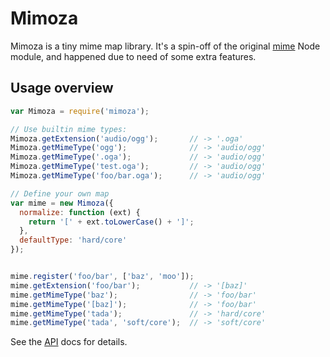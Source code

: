 # Mimoza

Mimoza is a tiny mime map library. It's a spin-off of the original [mime][1]
Node module, and happened due to need of some extra features.

[1]: https://github.com/bentomas/node-mime


## Usage overview

``` javascript
var Mimoza = require('mimoza');

// Use builtin mime types:
Mimoza.getExtension('audio/ogg');       // -> '.oga'
Mimoza.getMimeType('ogg');              // -> 'audio/ogg'
Mimoza.getMimeType('.oga');             // -> 'audio/ogg'
Mimoza.getMimeType('test.oga');         // -> 'audio/ogg'
Mimoza.getMimeType('foo/bar.oga');      // -> 'audio/ogg'

// Define your own map
var mime = new Mimoza({
  normalize: function (ext) {
    return '[' + ext.toLowerCase() + ']';
  },
  defaultType: 'hard/core'
});


mime.register('foo/bar', ['baz', 'moo']);
mime.getExtension('foo/bar');           // -> '[baz]'
mime.getMimeType('baz');                // -> 'foo/bar'
mime.getMimeType('[baz]');              // -> 'foo/bar'
mime.getMimeType('tada');               // -> 'hard/core'
mime.getMimeType('tada', 'soft/core');  // -> 'soft/core'
```

See the [API][2] docs for details.

[2]: http://nodeca.github.com/mimoza
